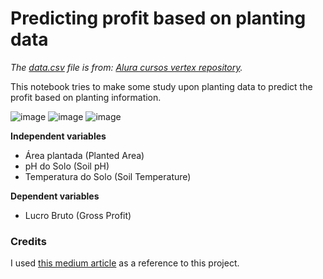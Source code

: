 # Predicting profit based on planting data

_The [data.csv](./data.csv) file is from: [Alura cursos vertex repository](https://github.com/alura-cursos/vertex/tree/main/dados)._

This notebook tries to make some study upon planting data to predict the profit based on planting information.

![image](https://github.com/marcos-venicius/planting-profit-prediction/assets/94018427/96c3c091-f71a-43a2-8d39-a0af84c597be)
![image](https://github.com/marcos-venicius/planting-profit-prediction/assets/94018427/ef2970c9-5737-459c-978b-0386eba8f61d)
![image](https://github.com/marcos-venicius/planting-profit-prediction/assets/94018427/4dcf394f-a613-4685-9a92-ba4079599883)


**Independent variables**

- Área plantada (Planted Area)
- pH do Solo (Soil pH)
- Temperatura do Solo (Soil Temperature)

**Dependent variables**

- Lucro Bruto (Gross Profit)

### Credits

I used [this medium article](https://ivanildo-batista13.medium.com/regress%C3%A3o-linear-m%C3%BAltipla-em-python-eb4b6603a3) as a reference to this project.
